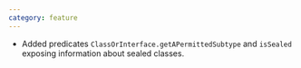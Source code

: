 ```yaml
---
category: feature
---
```

* Added predicates `ClassOrInterface.getAPermittedSubtype` and `isSealed` exposing information about sealed classes.
